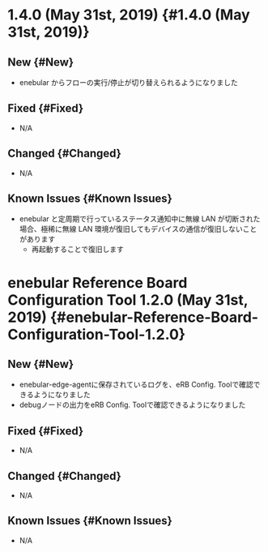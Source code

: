 # 1.4.0 (May 31st, 2019) {#1.4.0 (May 31st, 2019)}

## New {#New}

* enebular からフローの実行/停止が切り替えられるようになりました

## Fixed {#Fixed}

* N/A

## Changed {#Changed}

* N/A

## Known Issues {#Known Issues}

* enebular と定周期で行っているステータス通知中に無線 LAN が切断された場合、極稀に無線 LAN 環境が復旧してもデバイスの通信が復旧しないことがあります
    * 再起動することで復旧します

# enebular Reference Board Configuration Tool 1.2.0 (May 31st, 2019)  {#enebular-Reference-Board-Configuration-Tool-1.2.0}

## New {#New}

* enebular-edge-agentに保存されているログを、eRB Config. Toolで確認できるようになりました
* debugノードの出力をeRB Config. Toolで確認できるようになりました

## Fixed {#Fixed}

* N/A

## Changed {#Changed}

* N/A

## Known Issues {#Known Issues}

* N/A
